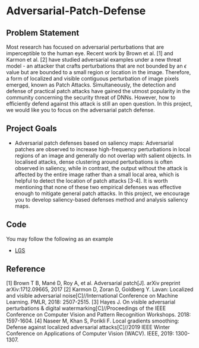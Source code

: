 # Adversarial-Patch-Defense
## Problem Statement
Most research has focused on adversarial perturbations that are imperceptible to the human eye. Recent work by Brown et al. [1] and Karmon et al. [2] have studied adversarial examples under a new threat model - an attacker that crafts perturbations that are not bounded by an $\epsilon$ value but are bounded to a small region or location in the image. Therefore, a form of localized and visible contiguous perturbation of image pixels emerged, known as Patch Attacks. Simultaneously, the detection and defense of practical patch attacks have gained the utmost popularity in the community concerning the security threat of DNNs. However, how to efficiently defend against this attack is still an open question. In this project, we would like you to focus on the adversarial patch defense.

## Project Goals
- Adversarial patch defenses based on saliency maps: Adversarial patches are observed to increase high-frequency perturbations in local regions of an image and generally do not overlap with salient objects. In localised attacks, dense clustering around perturbations is often observed in saliency, while in contrast, the output without the attack is affected by the entire image rather than a small local area, which is helpful to detect the location of patch attacks [3-4]. It is worth mentioning that none of these two empirical defenses was effective enough to mitigate general patch attacks. In this project, we encourage you to develop saliency-based defenses method and analysis saliency maps.

## Code
You may follow the following as an example
- [LGS](https://github.com/Muzammal-Naseer/local_gradients_smoothing)

## Reference
[1] Brown T B, Mané D, Roy A, et al. Adversarial patch[J]. arXiv preprint arXiv:1712.09665, 2017
[2] Karmon D, Zoran D, Goldberg Y. Lavan: Localized and visible adversarial noise[C]//International Conference on Machine Learning. PMLR, 2018: 2507-2515.
[3] Hayes J. On visible adversarial perturbations & digital watermarking[C]//Proceedings of the IEEE Conference on Computer Vision and Pattern Recognition Workshops. 2018: 1597-1604.
[4] Naseer M, Khan S, Porikli F. Local gradients smoothing: Defense against localized adversarial attacks[C]//2019 IEEE Winter Conference on Applications of Computer Vision (WACV). IEEE, 2019: 1300-1307.
